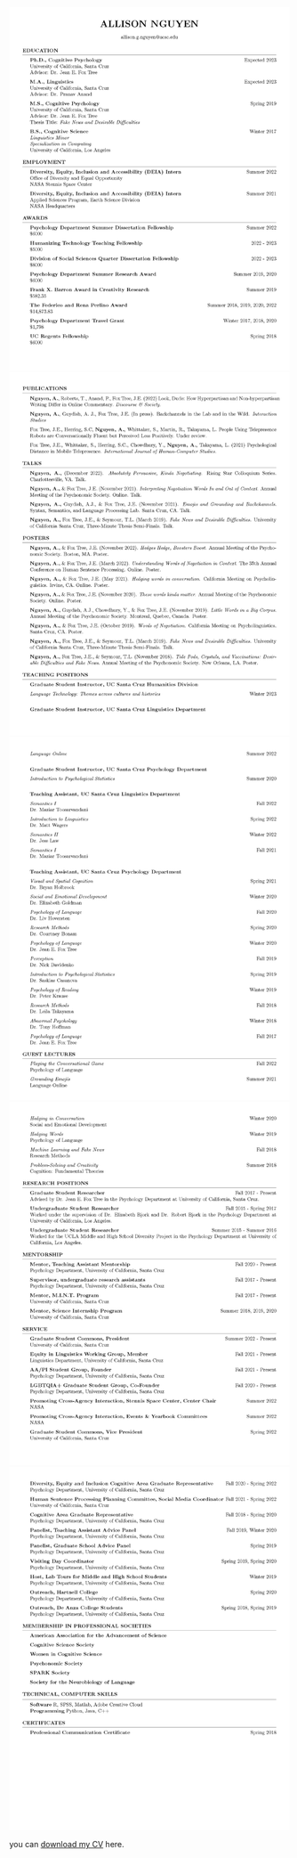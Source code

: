 <img src="assets/img/Nguyen_CV-13_Page_1.png" alt="CV Page 1"> 
<img src="assets/img/Nguyen_CV-13_Page_2.png" alt="CV Page 2"> 
<img src="assets/img/Nguyen_CV-13_Page_3.png" alt="CV Page 3"> 
<img src="assets/img/Nguyen_CV-13_Page_4.png" alt="CV Page 4"> 
<img src="assets/img/Nguyen_CV-13_Page_5.png" alt="CV Page 5"> 

you can [download my CV](assets/Nguyen_CV-13.pdf) here.
